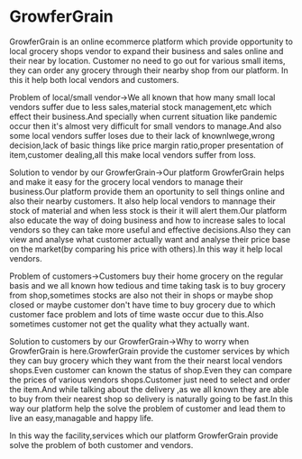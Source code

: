 # GrowferGrain
GrowferGrain is an online ecommerce platform which provide opportunity to local grocery shops vendor to expand their business and sales online and their near by location. Customer no need to go out for various small items, they can order any grocery through their nearby shop from our platform. In this it help both local vendors and customers.

Problem of local/small vendor->We all known that how many small local vendors suffer due to less sales,material stock management,etc which effect their business.And specially when current situation like pandemic occur then it's almost very difficult for small vendors to manage.And also some local vendors suffer loses due to their lack of knownlwege,wrong decision,lack of basic things like price margin ratio,proper presentation of item,customer dealing,all this make local vendors suffer from loss.

Solution to vendor by our GrowferGrain->Our platform GrowferGrain helps and make it easy for the grocery local vendors to manage their business.Our platform provide them an oportunity to sell things online and also their nearby customers. It also help local vendors to mannage their stock of material and when less stock is their it will alert them.Our platform also educate the way of doing business and how to increase sales to local vendors so they can take more useful and effective decisions.Also they can view and analyse what customer actually want and analyse their price base on the market(by comparing his price with others).In this way it help local vendors.

Problem of customers->Customers buy their home grocery on the regular basis and we all known how tedious and time taking task is to buy grocery from shop,sometimes stocks are also not their in shops or maybe shop closed or maybe customer don't have time to buy grocery due to which customer face problem and lots of time waste occur due to this.Also sometimes customer not get the quality what they actually want.

Solution to customers by our GrowferGrain->Why to worry when GrowferGrain is here.GrowferGrain provide the customer services by which they can buy grocery which they want from the their nearst local vendors shops.Even customer can known the status of shop.Even they can compare the prices of various vendors shops.Customer just need to select and order the item.And while talking about the delivery ,as we all known they are able to buy from their nearest shop so delivery is naturally going to be fast.In this way our platform help the solve the problem of customer and lead them to live an easy,managable and happy life.

In this way the facility,services which our platform GrowferGrain provide solve the problem of both customer and vendors.

